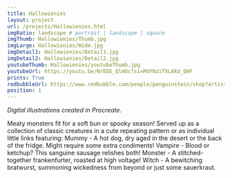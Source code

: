 ```yaml
---
title: Hallowienies 
layout: project
url: /projects/Hallowienies.html
imgRatio: landscape # portrait | landscape | square
imgThumb: Hallowienies/Thumb.jpg
imgLarge: Hallowienies/Wide.jpg
imgDetail1: Hallowienies/Detail1.jpg
imgDetail2: Hallowienies/Detail2.jpg
youtubeThumb: Hallowienies/youtubeThumb.jpg
youtubeUrl: https://youtu.be/NrEDE_QlmOc?si=MdYNziTXLAkU_QHF
prints: True
redbubbleUrl: https://www.redbubble.com/people/penguinstein/shop?artistUserName=penguinstein&asc=u&collections=4368825
position: 1
---
```


*Digital illustrations created in Procreate.*

Meaty monsters fit for a soft bun or spooky season! Served up as a collection of classic creatures in a cute repeating pattern or as individual little links featuring:
Mummy - A hot dog, dry aged in the desert or the back of the fridge. Might require some extra condiments!
Vampire - Blood or ketchup? This sanguine sausage relishes both!
Monster - A stitched-together frankenfurter, roasted at high voltage!
Witch - A bewitching bratwurst, summoning wickedness from beyond or just some sauerkraut.

